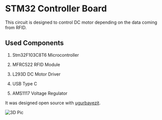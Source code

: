 # STM32 Controller Board

This circuit is designed to control DC motor depending
on the data coming from RFID. 

## Used Components

1.  Stm32F103C8T6 Microcontroller

2.  MFRC522 RFID Module

3.  L293D DC Motor Driver

4.  USB Type C

5.  AMS1117 Voltage Regulator

It was designed open source with [ugurbayezit](https://github.com/ugurbayezit).

![3D Pic](https://www.hizliresim.com/r3o5cry)
